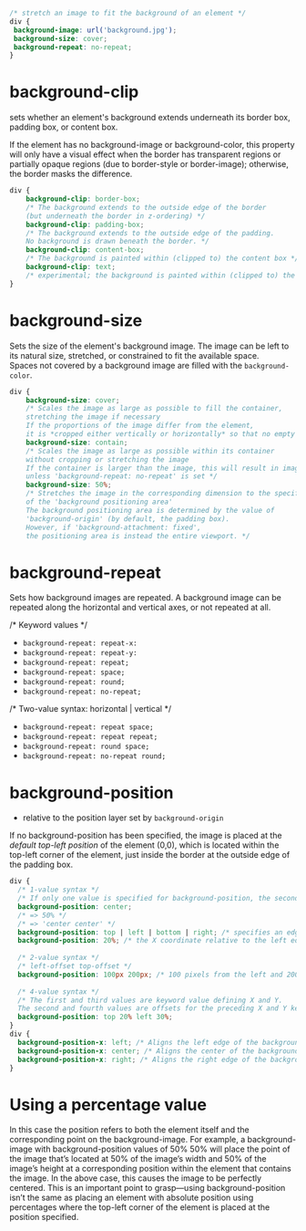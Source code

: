 
```css
/* stretch an image to fit the background of an element */
div {
 background-image: url('background.jpg');
 background-size: cover;
 background-repeat: no-repeat;
}
```

# background-clip

sets whether an element's background extends underneath its border box, padding box, or content box.

If the element has no background-image or background-color, this property will only have a visual effect when the border has transparent regions or partially opaque regions (due to border-style or border-image); otherwise, the border masks the difference.

```css
div {
	background-clip: border-box;
	/* The background extends to the outside edge of the border 
	(but underneath the border in z-ordering) */
	background-clip: padding-box;
	/* The background extends to the outside edge of the padding. 
	No background is drawn beneath the border. */
	background-clip: content-box; 
	/* The background is painted within (clipped to) the content box */
	background-clip: text;
	/* experimental; the background is painted within (clipped to) the foreground text */
}
```

# background-size

Sets the size of the element's background image. The image can be left to its natural size, stretched, or constrained to fit the available space.  
Spaces not covered by a background image are filled with the `background-color`.  

```css
div {
	background-size: cover;
	/* Scales the image as large as possible to fill the container, 
	stretching the image if necessary
  	If the proportions of the image differ from the element, 
    it is *cropped either vertically or horizontally* so that no empty space remains. */
	background-size: contain;
	/* Scales the image as large as possible within its container 
	without cropping or stretching the image
  	If the container is larger than the image, this will result in image tiling, 
	unless 'background-repeat: no-repeat' is set */
	background-size: 50%;  
  	/* Stretches the image in the corresponding dimension to the specified percentage
	of the 'background positioning area'
	The background positioning area is determined by the value of 
	'background-origin' (by default, the padding box). 
  	However, if 'background-attachment: fixed', 
	the positioning area is instead the entire viewport. */
```

# background-repeat

Sets how background images are repeated. A background image can be repeated along the horizontal and vertical axes, or not repeated at all.

/* Keyword values */
* `background-repeat: repeat-x:`
* `background-repeat: repeat-y:`
* `background-repeat: repeat;`
* `background-repeat: space;`
* `background-repeat: round;`
* `background-repeat: no-repeat;`

/* Two-value syntax: horizontal | vertical */
* `background-repeat: repeat space;`
* `background-repeat: repeat repeat;`
* `background-repeat: round space;`
* `background-repeat: no-repeat round;`

# background-position

* relative to the position layer set by `background-origin`

If no background-position has been specified, the image is placed at the *default top-left position* of the element (0,0), which is located within the top-left corner of the element, just inside the border at the outside edge of the padding box.

```css
div {
  /* 1-value syntax */
  /* If only one value is specified for background-position, the second value is assumed to be center. */
  background-position: center;
  /* => 50% */
  /* => 'center center' */
  background-position: top | left | bottom | right; /* specifies an edge against which to place the item. The other dimension is then set to 50%, so the item is placed in the middle of the edge specified */
  background-position: 20%; /* the X coordinate relative to the left edge, with the Y coordinate set to 50% */
  
  /* 2-value syntax */
  /* left-offset top-offset */ 
  background-position: 100px 200px; /* 100 pixels from the left and 200 pixels from the top of the element */
  
  /* 4-value syntax */
  /* The first and third values are keyword value defining X and Y. 
  The second and fourth values are offsets for the preceding X and Y keyword values */
  background-position: top 20% left 30%;
}
div {
  background-position-x: left; /* Aligns the left edge of the background image with the left edge of the background position layer. */
  background-position-x: center; /* Aligns the center of the background image with the center of the background position layer. */
  background-position-x: right; /* Aligns the right edge of the background image with the right edge of the background position layer. */
}
```

# Using a percentage value

In this case the position refers to both the element itself and the corresponding point on the background-image. For example, a background-image with background-position values of 50% 50% will place the point of the image that’s located at 50% of the image’s width and 50% of the image’s height at a corresponding position within the element that contains the image. In the above case, this causes the image to be perfectly centered. This is an important point to grasp—using background-position isn’t the same as placing an element with absolute position using percentages where the top-left corner of the element is placed at the position specified.